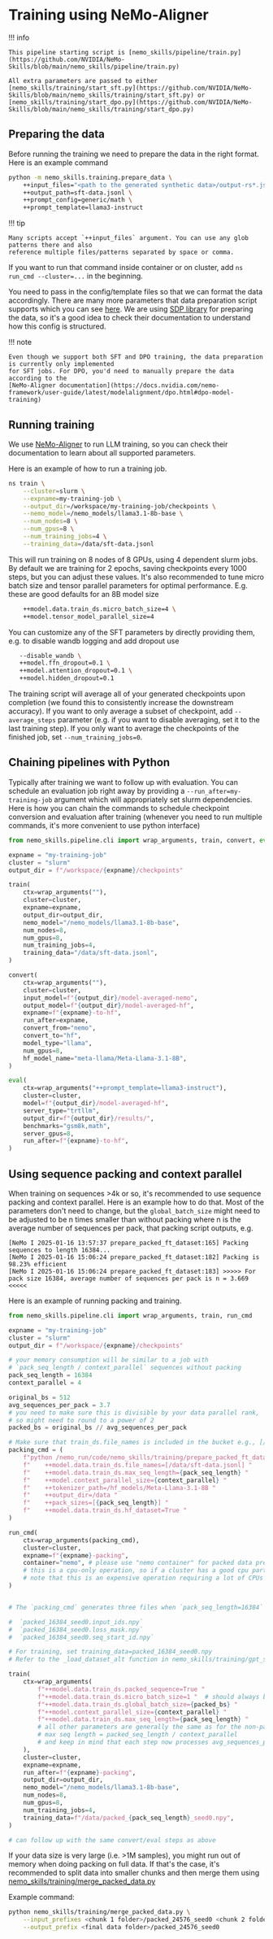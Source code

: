 # Training using NeMo-Aligner

!!! info

    This pipeline starting script is [nemo_skills/pipeline/train.py](https://github.com/NVIDIA/NeMo-Skills/blob/main/nemo_skills/pipeline/train.py)

    All extra parameters are passed to either [nemo_skills/training/start_sft.py](https://github.com/NVIDIA/NeMo-Skills/blob/main/nemo_skills/training/start_sft.py) or [nemo_skills/training/start_dpo.py](https://github.com/NVIDIA/NeMo-Skills/blob/main/nemo_skills/training/start_dpo.py)


## Preparing the data

Before running the training we need to prepare the data in the right format. Here is an example command

```bash
python -m nemo_skills.training.prepare_data \
    ++input_files="<path to the generated synthetic data>/output-rs*.jsonl"> \
    ++output_path=sft-data.jsonl \
    ++prompt_config=generic/math \
    ++prompt_template=llama3-instruct
```

!!! tip

    Many scripts accept `++input_files` argument. You can use any glob patterns there and also
    reference multiple files/patterns separated by space or comma.

If you want to run that command inside container or on cluster, add `ns run_cmd --cluster=...` in the beginning.

You need to pass in the config/template files so that we can format the data accordingly. There are many more parameters
that data preparation script supports which you can see
[here](https://github.com/NVIDIA/NeMo-Skills/blob/main/nemo_skills/training/data_preparation_utils/config/math_sft.yaml).
We are using [SDP library](https://github.com/NVIDIA/NeMo-speech-data-processor) for preparing the data, so it's
a good idea to check their documentation to understand how this config is structured.

!!! note

    Even though we support both SFT and DPO training, the data preparation is currently only implemented
    for SFT jobs. For DPO, you'd need to manually prepare the data according to the
    [NeMo-Aligner documentation](https://docs.nvidia.com/nemo-framework/user-guide/latest/modelalignment/dpo.html#dpo-model-training)


## Running training

We use [NeMo-Aligner](https://github.com/NVIDIA/NeMo-Aligner/) to run LLM training,
so you can check their documentation to learn about all supported parameters.

Here is an example of how to run a training job.

```bash
ns train \
    --cluster=slurm \
    --expname=my-training-job \
    --output_dir=/workspace/my-training-job/checkpoints \
    --nemo_model=/nemo_models/llama3.1-8b-base \
    --num_nodes=8 \
    --num_gpus=8 \
    --num_training_jobs=4 \
    --training_data=/data/sft-data.jsonl
```

This will run training on 8 nodes of 8 GPUs, using 4 dependent slurm jobs.
By default we are training for 2 epochs, saving checkpoints every 1000 steps,
but you can adjust these values. It's also recommended to tune micro batch size
and tensor parallel parameters for optimal performance. E.g. these are good
defaults for an 8B model size

```bash
    ++model.data.train_ds.micro_batch_size=4 \
    ++model.tensor_model_parallel_size=4
```

You can customize any of the SFT parameters by directly providing them, e.g.
to disable wandb logging and add dropout use

```bash
   --disable_wandb \
   ++model.ffn_dropout=0.1 \
   ++model.attention_dropout=0.1 \
   ++model.hidden_dropout=0.1
```

The training script will average all of your generated checkpoints upon completion
(we found this to consistently increase the downstream accuracy). If you want to
only average a subset of checkpoint, add `--average_steps` parameter (e.g. if you
want to disable averaging, set it to the last training step). If you only want
to average the checkpoints of the finished job, set `--num_training_jobs=0`.

## Chaining pipelines with Python

Typically after training we want to follow up with evaluation. You can schedule
an evaluation job right away by providing a `--run_after=my-training-job` argument
which will appropriately set slurm dependencies. Here is how you can chain the commands
to schedule checkpoint conversion and evaluation after training
(whenever you need to run multiple commands, it's more convenient to use python interface)

```python
from nemo_skills.pipeline.cli import wrap_arguments, train, convert, eval

expname = "my-training-job"
cluster = "slurm"
output_dir = f"/workspace/{expname}/checkpoints"

train(
    ctx=wrap_arguments(""),
    cluster=cluster,
    expname=expname,
    output_dir=output_dir,
    nemo_model="/nemo_models/llama3.1-8b-base",
    num_nodes=8,
    num_gpus=8,
    num_training_jobs=4,
    training_data="/data/sft-data.jsonl",
)

convert(
    ctx=wrap_arguments(""),
    cluster=cluster,
    input_model=f"{output_dir}/model-averaged-nemo",
    output_model=f"{output_dir}/model-averaged-hf",
    expname=f"{expname}-to-hf",
    run_after=expname,
    convert_from="nemo",
    convert_to="hf",
    model_type="llama",
    num_gpus=8,
    hf_model_name="meta-llama/Meta-Llama-3.1-8B",
)

eval(
    ctx=wrap_arguments("++prompt_template=llama3-instruct"),
    cluster=cluster,
    model=f"{output_dir}/model-averaged-hf",
    server_type="trtllm",
    output_dir=f"{output_dir}/results/",
    benchmarks="gsm8k,math",
    server_gpus=8,
    run_after=f"{expname}-to-hf",
)
```

## Using sequence packing and context parallel

When training on sequences >4k or so, it's recommended to use sequence packing and context parallel.
Here is an example how to do that. Most of the parameters don't need to change, but
the `global_batch_size` might need to be adjusted to be n times smaller than without packing
where n is the average number of sequences per pack, that packing script outputs, e.g.

```
[NeMo I 2025-01-16 13:57:37 prepare_packed_ft_dataset:165] Packing sequences to length 16384...
[NeMo I 2025-01-16 15:06:24 prepare_packed_ft_dataset:182] Packing is 98.23% efficient
[NeMo I 2025-01-16 15:06:24 prepare_packed_ft_dataset:183] >>>>> For pack size 16384, average number of sequences per pack is n = 3.669 <<<<<
```

Here is an example of running packing and training.

```python
from nemo_skills.pipeline.cli import wrap_arguments, train, run_cmd

expname = "my-training-job"
cluster = "slurm"
output_dir = f"/workspace/{expname}/checkpoints"

# your memory consumption will be similar to a job with
# `pack_seq_length / context_parallel` sequences without packing
pack_seq_length = 16384
context_parallel = 4

original_bs = 512
avg_sequences_per_pack = 3.7
# you need to make sure this is divisible by your data parallel rank,
# so might need to round to a power of 2
packed_bs = original_bs // avg_sequences_per_pack

# Make sure that train_ds.file_names is included in the bucket e.g., [/data/sft-data.jsonl]
packing_cmd = (
    f"python /nemo_run/code/nemo_skills/training/prepare_packed_ft_dataset.py "
    f"    ++model.data.train_ds.file_names=[/data/sft-data.jsonl] "
    f"    ++model.data.train_ds.max_seq_length={pack_seq_length} "
    f"    ++model.context_parallel_size={context_parallel} "
    f"    ++tokenizer_path=/hf_models/Meta-Llama-3.1-8B "
    f"    ++output_dir=/data "
    f"    ++pack_sizes=[{pack_seq_length}] "
    f"    ++model.data.train_ds.hf_dataset=True "
)

run_cmd(
    ctx=wrap_arguments(packing_cmd),
    cluster=cluster,
    expname=f"{expname}-packing",
    container="nemo", # please use "nemo container" for packed data prepration
    # this is a cpu-only operation, so if a cluster has a good cpu partition, it can be used
    # note that this is an expensive operation requiring a lot of CPUs and RAM
)


# The `packing_cmd` generates three files when `pack_seq_length=16384` is used, for example:

#  `packed_16384_seed0.input_ids.npy`
#  `packed_16384_seed0.loss_mask.npy`
#  `packed_16384_seed0.seq_start_id.npy`

# For training, set training_data=packed_16384_seed0.npy
# Refer to the _load_dataset_alt function in nemo_skills/training/gpt_sft_dataset.py for details on why this is required.

train(
    ctx=wrap_arguments(
        f"++model.data.train_ds.packed_sequence=True "
        f"++model.data.train_ds.micro_batch_size=1 "  # should always be 1 for packed jobs
        f"++model.data.train_ds.global_batch_size={packed_bs} "
        f"++model.context_parallel_size={context_parallel} "
        f"++model.data.train_ds.max_seq_length={pack_seq_length} "
        # all other parameters are generally the same as for the non-packed job with
        # max seq length = packed_seq_length / context_parallel
        # and keep in mind that each step now processes avg_sequences_per_pack * packed_bs examples
    ),
    cluster=cluster,
    expname=expname,
    run_after=f"{expname}-packing",
    output_dir=output_dir,
    nemo_model="/nemo_models/llama3.1-8b-base",
    num_nodes=8,
    num_gpus=8,
    num_training_jobs=4,
    training_data=f"/data/packed_{pack_seq_length}_seed0.npy",
)

# can follow up with the same convert/eval steps as above
```

If your data size is very large (i.e. >1M samples), you might run out of memory when doing packing on full data.
If that's the case, it's recommended to split data into smaller chunks and then merge them using
[nemo_skills/training/merge_packed_data.py](https://github.com/NVIDIA/NeMo-Skills/blob/main/nemo_skills/training/merge_packed_data.py)

Example command:

```bash
python nemo_skills/training/merge_packed_data.py \
    --input_prefixes <chunk 1 folder>/packed_24576_seed0 <chunk 2 folder>/packed_24576_seed0 \
    --output_prefix <final data folder>/packed_24576_seed0
```
